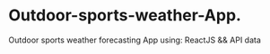 # Outdoor-sports-weather-App.
Outdoor sports weather forecasting App using: ReactJS &amp;&amp; API data 
